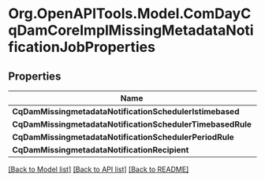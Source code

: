 # Org.OpenAPITools.Model.ComDayCqDamCoreImplMissingMetadataNotificationJobProperties
## Properties

Name | Type | Description | Notes
------------ | ------------- | ------------- | -------------
**CqDamMissingmetadataNotificationSchedulerIstimebased** | [**ConfigNodePropertyBoolean**](ConfigNodePropertyBoolean.md) |  | [optional] 
**CqDamMissingmetadataNotificationSchedulerTimebasedRule** | [**ConfigNodePropertyString**](ConfigNodePropertyString.md) |  | [optional] 
**CqDamMissingmetadataNotificationSchedulerPeriodRule** | [**ConfigNodePropertyInteger**](ConfigNodePropertyInteger.md) |  | [optional] 
**CqDamMissingmetadataNotificationRecipient** | [**ConfigNodePropertyString**](ConfigNodePropertyString.md) |  | [optional] 

[[Back to Model list]](../README.md#documentation-for-models) [[Back to API list]](../README.md#documentation-for-api-endpoints) [[Back to README]](../README.md)

